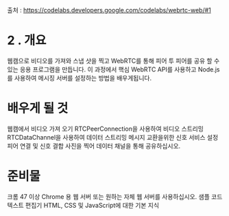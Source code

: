 출처 : https://codelabs.developers.google.com/codelabs/webrtc-web/#1

# 2 . 개요

웹캠으로 비디오를 가져와 스냅 샷을 찍고 WebRTC를 통해 피어 투 피어를 공유 할 수있는 응용 프로그램을 만듭니다. 
이 과정에서 핵심 WebRTC API를 사용하고 Node.js를 사용하여 메시징 서버를 설정하는 방법을 배우게됩니다.

# 배우게 될 것
  웹캠에서 비디오 가져 오기
  RTCPeerConnection을 사용하여 비디오 스트리밍
  RTCDataChannel을 사용하여 데이터 스트리밍
  메시지 교환을위한 신호 서비스 설정
  피어 연결 및 신호 결합
  사진을 찍어 데이터 채널을 통해 공유하십시오.

# 준비물
  크롬 47 이상
  Chrome 용 웹 서버 또는 원하는 자체 웹 서버를 사용하십시오.
  샘플 코드
  텍스트 편집기
  HTML, CSS 및 JavaScript에 대한 기본 지식
